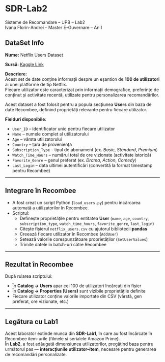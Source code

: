 # SDR-Lab2
Sisteme de Recomandare – UPB – Lab2  
Ivana Florin-Andrei – Master E-Guvernare – An I  

## DataSet Info  

**Nume:** Netflix Users Dataset  

**Sursă:** [Kaggle Link](https://www.kaggle.com/datasets/smayanj/netflix-users-database)

**Descriere:**  
Acest set de date conține informații despre un eșantion de **100 de utilizatori** ai unei platforme de tip Netflix.  
Fiecare utilizator este caracterizat prin informații demografice, preferințe de conținut și activitate recentă, utilizate pentru personalizarea recomandărilor.  

Acest dataset a fost folosit pentru a popula secțiunea **Users** din baza de date Recombee, definind proprietăți relevante pentru fiecare utilizator.  

**Fielduri disponibile:**  
- `User_ID` – identificator unic pentru fiecare utilizator  
- `Name` – numele complet al utilizatorului  
- `Age` – vârsta utilizatorului  
- `Country` – țara de proveniență  
- `Subscription_Type` – tipul de abonament (ex. *Basic*, *Standard*, *Premium*)  
- `Watch_Time_Hours` – numărul total de ore vizionate (activitate istorică)  
- `Favorite_Genre` – genul preferat (ex. *Drama*, *Action*, *Comedy*)  
- `Last_Login` – data ultimei autentificări (convertită la format timestamp pentru Recombee)  

---

## Integrare în Recombee  

- A fost creat un script Python (`load_users.py`) pentru încărcarea automată a utilizatorilor în Recombee.  
- Scriptul:
  - Definește proprietățile pentru entitatea **User** (`name`, `age`, `country`, `subscription_type`, `watch_time_hours`, `favorite_genre`, `last_login`)  
  - Citește fișierul `netflix_users.csv` cu ajutorul bibliotecii **pandas**  
  - Creează fiecare utilizator în Recombee (`AddUser`)  
  - Setează valorile corespunzătoare proprietăților (`SetUserValues`)  
  - Trimite datele în batch-uri către Recombee  

---

## Rezultat în Recombee  

După rularea scriptului:
- În **Catalog → Users** apar cei 100 de utilizatori încărcați din fișier  
- În **Catalog → Properties (Users)** sunt vizibile proprietățile definite  
- Fiecare utilizator conține valorile importate din CSV (vârstă, gen preferat, ore vizionate, etc.)  

---

## Legătura cu Lab1  

Acest laborator extinde munca din **SDR-Lab1**, în care au fost încărcate în Recombee item-urile (filmele și serialele Amazon Prime).  
În **Lab2**, a fost adăugată dimensiunea utilizatorilor, pregătind baza pentru următorul pas — **interacțiunile utilizator–item**, necesare pentru generarea de recomandări personalizate.  

